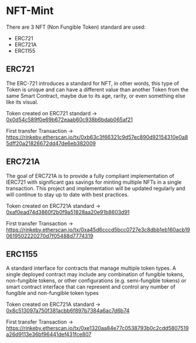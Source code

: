 # NFT-Mint

There are 3 NFT (Non Fungible Token) standard are used:
- ERC721
- ERC721A
- ERC1155

## ERC721
The ERC-721 introduces a standard for NFT, in other words, this type of Token is unique and can have a different value than another Token from the same Smart Contract, maybe due to its age, rarity, or even something else like its visual.

Token created on ERC721 standard -> [0x0d54c589f0e69b672eaab60c938b6bdab065af21](https://rinkeby.etherscan.io/token/0x0d54c589f0e69b672eaab60c938b6bdab065af21)

First transfer Transaction -> https://rinkeby.etherscan.io/tx/0xb63c3f66321c9d57ec890d92154310e0a85dff20a21826672dd47de6eb382009

## ERC721A
The goal of ERC721A is to provide a fully compliant implementation of IERC721 with significant gas savings for minting multiple NFTs in a single transaction. This project and implementation will be updated regularly and will continue to stay up to date with best practices.

Token created on ERC721A standard -> [0xaf0ead74d3860f2b0f9a51828aa20e91b8603d91](https://rinkeby.etherscan.io/token/0xaf0ead74d3860f2b0f9a51828aa20e91b8603d91)

First transfer Transaction -> https://rinkeby.etherscan.io/tx/0xa45d6cccd5bcc0727e3c8dbb1eb160acb190619502220270d7f05488d7774319

## ERC1155
A standard interface for contracts that manage multiple token types. A single deployed contract may include any combination of fungible tokens, non-fungible tokens, or other configurations (e.g. semi-fungible tokens) or smart contract interface that can represent and control any number of fungible and non-fungible token types

Token created on ERC721A standard -> [0x8c513097a750f381acbb6f897b7384a6ac7d6b74](https://rinkeby.etherscan.io/token/0x8c513097a750f381acbb6f897b7384a6ac7d6b74)

First transfer Transaction -> https://rinkeby.etherscan.io/tx/0xe1320aa84e77c0538793b0c2cdd5807519a26d9113e36bf96441def431fce807

